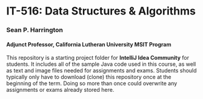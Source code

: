 # IT-516: Data Structures & Algorithms
### Sean P. Harrington<p>
#### Adjunct Professor, California Lutheran University MSIT Program

This repository is a starting project folder for **IntelliJ Idea Community** for students. It includes all of the sample Java code used in this course, as well as text and image files needed for assignments and exams. Students should typically only have to download (clone) this repository once at the beginning of the term. Doing so more than once could overwrite any assignments or exams already stored here.
